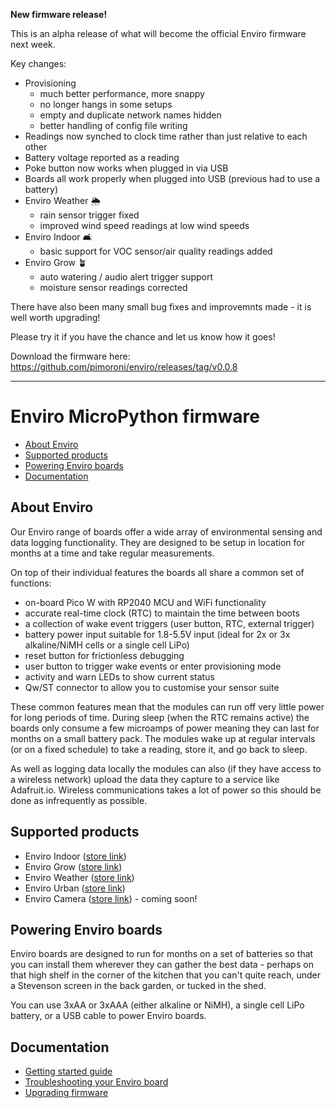 **New firmware release!** 

This is an alpha release of what will become the official Enviro firmware next week.

Key changes:

- Provisioning
  - much better performance, more snappy
  - no longer hangs in some setups
  - empty and duplicate network names hidden
  - better handling of config file writing
- Readings now synched to clock time rather than just relative to each other
- Battery voltage reported as a reading
- Poke button now works when plugged in via USB
- Boards all work properly when plugged into USB (previous had to use a battery)
- Enviro Weather 🌦️
  - rain sensor trigger fixed
  - improved wind speed readings at low wind speeds
- Enviro Indoor 🛋️
  - basic support for VOC sensor/air quality readings added
- Enviro Grow 🪴
  - auto watering / audio alert trigger support
  - moisture sensor readings corrected

There have also been many small bug fixes and improvemnts made - it is well worth upgrading!

Please try it if you have the chance and let us know how it goes! 

Download the firmware here: https://github.com/pimoroni/enviro/releases/tag/v0.0.8

---

# Enviro MicroPython firmware <!-- omit in toc -->

- [About Enviro](#about-enviro)
- [Supported products](#supported-products)
- [Powering Enviro boards](#powering-enviro-boards)
- [Documentation](#documentation)

## About Enviro

Our Enviro range of boards offer a wide array of environmental sensing and data logging functionality. They are designed to be setup in location for months at a time and take regular measurements.

On top of their individual features the boards all share a common set of functions:

- on-board Pico W with RP2040 MCU and WiFi functionality
- accurate real-time clock (RTC) to maintain the time between boots
- a collection of wake event triggers (user button, RTC, external trigger)
- battery power input suitable for 1.8-5.5V input (ideal for 2x or 3x alkaline/NiMH cells or a single cell LiPo)
- reset button for frictionless debugging
- user button to trigger wake events or enter provisioning mode
- activity and warn LEDs to show current status
- Qw/ST connector to allow you to customise your sensor suite

These common features mean that the modules can run off very little power for long periods of time. During sleep (when the RTC remains active) the boards only consume a few microamps of power meaning they can last for months on a small battery pack. The modules wake up at regular intervals (or on a fixed schedule) to take a reading, store it, and go back to sleep.

As well as logging data locally the modules can also (if they have access to a wireless network) upload the data they capture to a service like Adafruit.io. Wireless communications takes a lot of power so this should be done as infrequently as possible.

## Supported products

- Enviro Indoor ([store link](https://shop.pimoroni.com/products/enviro-indoor))
- Enviro Grow ([store link](https://shop.pimoroni.com/products/enviro-grow))
- Enviro Weather ([store link](https://shop.pimoroni.com/products/enviro-weather))
- Enviro Urban ([store link](https://shop.pimoroni.com/products/enviro-urban))
- Enviro Camera ([store link](https://shop.pimoroni.com/products/enviro-camera)) - coming soon!

## Powering Enviro boards

Enviro boards are designed to run for months on a set of batteries so that you can install them wherever they can gather the best data - perhaps on that high shelf in the corner of the kitchen that you can't quite reach, under a Stevenson screen in the back garden, or tucked in the shed.

You can use 3xAA or 3xAAA (either alkaline or NiMH), a single cell LiPo battery, or a USB cable to power Enviro boards.

## Documentation

- [Getting started guide](documentation/getting-started.md)
- [Troubleshooting your Enviro board](documentation/troubleshooting.md)
- [Upgrading firmware](documentation/upgrading-firmware.md)
